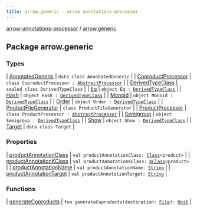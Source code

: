 ```yaml
---
title: arrow.generic - arrow-annotations-processor
---
```


[arrow-annotations-processor](../index.html) / [arrow.generic](./index.html)

## Package arrow.generic

### Types

| [AnnotatedGeneric](-annotated-generic/index.html) | `data class AnnotatedGeneric` |
| [CoproductProcessor](-coproduct-processor/index.html) | `class CoproductProcessor : `[`AbstractProcessor`](../arrow.common.utils/-abstract-processor/index.html) |
| [DerivedTypeClass](-derived-type-class/index.html) | `sealed class DerivedTypeClass` |
| [Eq](-eq.html) | `object Eq : `[`DerivedTypeClass`](-derived-type-class/index.html) |
| [Hash](-hash.html) | `object Hash : `[`DerivedTypeClass`](-derived-type-class/index.html) |
| [Monoid](-monoid.html) | `object Monoid : `[`DerivedTypeClass`](-derived-type-class/index.html) |
| [Order](-order.html) | `object Order : `[`DerivedTypeClass`](-derived-type-class/index.html) |
| [ProductFileGenerator](-product-file-generator/index.html) | `class ProductFileGenerator` |
| [ProductProcessor](-product-processor/index.html) | `class ProductProcessor : `[`AbstractProcessor`](../arrow.common.utils/-abstract-processor/index.html) |
| [Semigroup](-semigroup.html) | `object Semigroup : `[`DerivedTypeClass`](-derived-type-class/index.html) |
| [Show](-show.html) | `object Show : `[`DerivedTypeClass`](-derived-type-class/index.html) |
| [Target](-target/index.html) | `data class Target` |

### Properties

| [productAnnotationClass](product-annotation-class.html) | `val productAnnotationClass: `[`Class`](http://docs.oracle.com/javase/6/docs/api/java/lang/Class.html)`<product>` |
| [productAnnotationKClass](product-annotation-k-class.html) | `val productAnnotationKClass: `[`KClass`](https://kotlinlang.org/api/latest/jvm/stdlib/kotlin.reflect/-k-class/index.html)`<product>` |
| [productAnnotationName](product-annotation-name.html) | `val productAnnotationName: `[`String`](https://kotlinlang.org/api/latest/jvm/stdlib/kotlin/-string/index.html) |
| [productAnnotationTarget](product-annotation-target.html) | `val productAnnotationTarget: `[`String`](https://kotlinlang.org/api/latest/jvm/stdlib/kotlin/-string/index.html) |

### Functions

| [generateCoproducts](generate-coproducts.html) | `fun generateCoproducts(destination: `[`File`](http://docs.oracle.com/javase/6/docs/api/java/io/File.html)`): `[`Unit`](https://kotlinlang.org/api/latest/jvm/stdlib/kotlin/-unit/index.html) |

